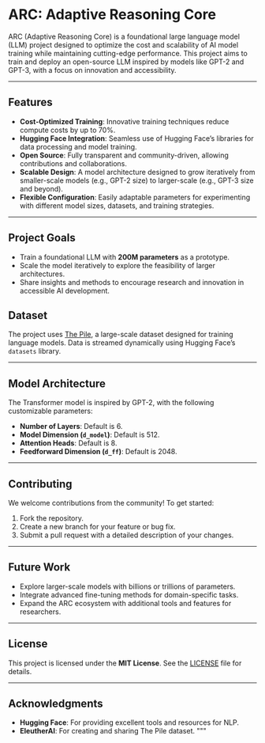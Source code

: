# **ARC: Adaptive Reasoning Core**

ARC (Adaptive Reasoning Core) is a foundational large language model (LLM) project designed to optimize the cost and scalability of AI model training while maintaining cutting-edge performance. This project aims to train and deploy an open-source LLM inspired by models like GPT-2 and GPT-3, with a focus on innovation and accessibility.

---

## **Features**
- **Cost-Optimized Training**: Innovative training techniques reduce compute costs by up to 70%.
- **Hugging Face Integration**: Seamless use of Hugging Face’s libraries for data processing and model training.
- **Open Source**: Fully transparent and community-driven, allowing contributions and collaborations.
- **Scalable Design**: A model architecture designed to grow iteratively from smaller-scale models (e.g., GPT-2 size) to larger-scale (e.g., GPT-3 size and beyond).
- **Flexible Configuration**: Easily adaptable parameters for experimenting with different model sizes, datasets, and training strategies.

---

## **Project Goals**
- Train a foundational LLM with **200M parameters** as a prototype.
- Scale the model iteratively to explore the feasibility of larger architectures.
- Share insights and methods to encourage research and innovation in accessible AI development.


## **Dataset**
The project uses [The Pile](https://pile.eleuther.ai/), a large-scale dataset designed for training language models. Data is streamed dynamically using Hugging Face’s `datasets` library.

---

## **Model Architecture**
The Transformer model is inspired by GPT-2, with the following customizable parameters:
- **Number of Layers**: Default is 6.
- **Model Dimension (`d_model`)**: Default is 512.
- **Attention Heads**: Default is 8.
- **Feedforward Dimension (`d_ff`)**: Default is 2048.

---

## **Contributing**
We welcome contributions from the community! To get started:
1. Fork the repository.
2. Create a new branch for your feature or bug fix.
3. Submit a pull request with a detailed description of your changes.

---

## **Future Work**
- Explore larger-scale models with billions or trillions of parameters.
- Integrate advanced fine-tuning methods for domain-specific tasks.
- Expand the ARC ecosystem with additional tools and features for researchers.

---

## **License**
This project is licensed under the **MIT License**. See the [LICENSE](LICENSE) file for details.

---

## **Acknowledgments**
- **Hugging Face**: For providing excellent tools and resources for NLP.
- **EleutherAI**: For creating and sharing The Pile dataset.
"""
